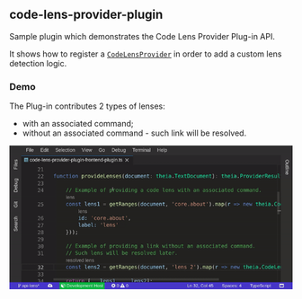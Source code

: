 ## code-lens-provider-plugin

Sample plugin which demonstrates the Code Lens Provider Plug-in API.

It shows how to register a [`CodeLensProvider`](https://github.com/theia-ide/theia/blob/master/packages/plugin/API.md#code-lens-provider)
in order to add a custom lens detection logic.

### Demo

The Plug-in contributes 2 types of lenses:
- with an associated command;
- without an associated command - such link will be resolved.

![Demo Code Lens Provider](demo.gif)
